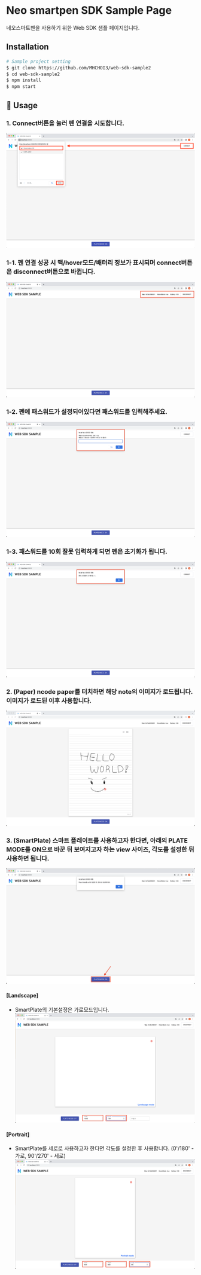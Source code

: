 # Neo smartpen SDK Sample Page
네오스마트펜을 사용하기 위한 Web SDK 샘플 페이지입니다.

## Installation 
``` sh
# Sample project setting
$ git clone https://github.com/MHCHOI3/web-sdk-sample2
$ cd web-sdk-sample2
$ npm install
$ npm start
```


## 🔨 Usage

### 1. Connect버튼을 눌러 펜 연결을 시도합니다.
![MainPage](./src/assets/1.png)

### 1-1. 펜 연결 성공 시 맥/hover모드/배터리 정보가 표시되며 connect버튼은 disconnect버튼으로 바뀝니다.
![SuccessPenConnection](./src/assets/1-1.png)

### 1-2. 펜에 패스워드가 설정되어있다면 패스워드를 입력해주세요.
![RequiredPassword](./src/assets/1-2.png)

### 1-3. 패스워드를 10회 잘못 입력하게 되면 펜은 초기화가 됩니다.
![ResetPen](./src/assets/1-3.png)

### 2. **(Paper)** ncode paper를 터치하면 해당 note의 이미지가 로드됩니다. 이미지가 로드된 이후 사용합니다.
![Paper](./src/assets/2.png)

### 3. **(SmartPlate)** 스마트 플레이트를 사용하고자 한다면, 아래의 PLATE MODE를 ON으로 바꾼 뒤 보여지고자 하는 view 사이즈, 각도를 설정한 뒤 사용하면 됩니다.
![SmartPlatePage](./src/assets/3.png)

#### [Landscape]
- SmartPlate의 기본설정은 가로모드입니다.
![SmartPlateLandscape](./src/assets/4.png)

#### [Portrait]
- SmartPlate를 세로로 사용하고자 한다면 각도를 설정한 후 사용합니다. (0'/180' - 가로, 90'/270' - 세로)
![SmartPlatePortrait](./src/assets/5.png)

